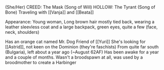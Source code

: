 (She/Her)
CREED: The Mask (Song of Will)
HOLLOW: The Tyrant (Song of Bone)
Traveling with [[Vanja]] and [[Beata]]

 Appearance: Young woman, Long brown hair mostly tied back, wearing a leather sleevless coat and a large backpack, green eyes, quite a few (face, neck, shoulders)

Has an orange cat named Mr. Dog
Friend of [[Yuri]]
She's looking for [[Astrid]], not keen on the Dominion (they're faschists)
From quite far south (Bulgaria), left about a year ago (~August 62AF)
Has been awake for a year and a couple of months. Wasn't a broodspawn at all, was used by a broodmother to create a Harbinger